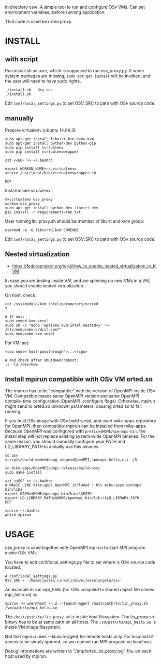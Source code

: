 In directory osv/:
A simple tool to run and configure OSv VMs. Can set environment variables, before running application.

That code is used be orted proxy.

# INSTALL

## with script

Run install.sh as user, which is supposed to run osv_proxy.py.
If some system packages are missing, ```sudo apt-get install``` will be invoked,
and the user will need to have sudo rights.

```
./install.sh --dry-run
./install.sh
```

Edit `conf/local_settings.py` to set OSV_SRC to path with OSv source code.

## manually

Prepare virtualenv (ubuntu 14.04.3):
```
sudo apt-get install libvirt-bin qemu-kvm
sudo apt-get install python-dev python-pip
sudo pip install virtualenv
sudo pip install virtualenvwrapper

cat <<EOF >> ~/.bashrc

export WORKON_HOME=~/.virtualenvs
source /usr/local/bin/virtualenvwrapper.sh

EOF
```

Install inside virutalenv:
```
mkvirtualenv osv_proxy
workon osv_proxy
sudo apt-get install python-dev libvirt-dev
pip install -r requirements-run.txt
```

User running lin_proxy.sh should be member of libvirt and kvm group:
```
usermod -a -G libvirtd,kvm SOMEONE
```

Edit `conf/local_settings.py` to set OSV_SRC to path with OSv source code.

## Nested virtualization

 * https://fedoraproject.org/wiki/How_to_enable_nested_virtualization_in_KVM

In case you are testing inside VM, and are spinning up new VMs in a VM, you should enable nested virtualization.

On host, check:
```
cat /sys/module/kvm_intel/parameters/nested
Y

# If not:
sudo rmmod kvm-intel
sudo sh -c "echo 'options kvm-intel nested=y' >> /etc/modprobe.d/dist.conf"
sudo modprobe kvm-intel
```

For VM, set:
```
<cpu mode='host-passthrough'>...</cpu>

# And check after shutdown/reboot:
ls -la /dev/kvm
```

## Install mpirun compatible with OSv VM orted.so

The mpirun has to be "compatible" with the version of OpenMPI inside OSv VM.
Compatible means same OpenMPI version and same OpenMPI compile-time configuration (OpenMPI ./configure flags).
Otherwise, mpirun might send to orted.so unknown parameters, causing orted.so to fail running.

If you built OSv image with OSv build script, and used mike-apps repository for OpenMPI,
then compatible mpirun can be installed from mike-apps. Because OpenMPI was configured with 
```prefix=$HOME/openmpi-bin```, the install step will not replace existing system-wide OpenMPI binaries.
For the same reason, you should manually configure your PATH and LD_LIBRARY_PATH to actually use this binaries.

```
cd osv
scripts/build mode=debug image==OpenMPI,openmpi-hello,cli -j5

cd mike-apps/OpenMPI/ompi-release/build-osv/
sudo make install

cat <<EOF >> ~/.bashrc
# MAGIC LINE mike-apps OpenMPI included : OSv mike-apps openmpi bin/libs 
export PATH=$HOME/openmpi-bin/bin:\$PATH
export LD_LIBRARY_PATH=$HOME/openmpi-bin/lib:\$LD_LIBRARY_PATH
EOF

source ~/.bashrc
which mpirun
```

# USAGE

osv_proxy is used together with OpenMPI mpirun to start MPI program inside OSv VMs.

You have to edit conf/local_settings.py file to set where is OSv source code located.
```
# conf/local_settings.py
OSV_SRC = '/home/justin_cinkelj/devel/mikelangelo/osv'
```

An example to run mpi_hello (for OSv compiled to shared object file named mpi_hello.so) is:
```
mpirun -H user@host -n 2 --launch-agent /host/path/to/lin_proxy.sh /vm/path/to/mpi_hello.so
```

The ```/host/path/to/lin_proxy.sh``` is inside host filesystem. The lin_proxy.sh binary has to be at same path on all hosts.
The ```/vm/path/to/mpi_hello.so``` is inside VM image filesystem.

Not that mpirun uses --launch-agent for remote hosts only. For localhost it seems to be simply ignored, so you cannot run MPI program on localhost.

Debug informations are written to "/tmp/orted_lin_proxy.log" file, on each host used by mpirun.